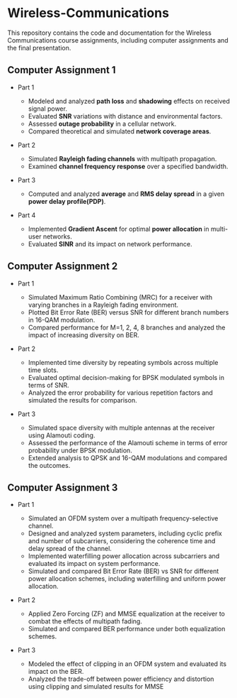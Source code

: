 # Wireless-Communications
This repository contains the code and documentation for the Wireless Communications course assignments, including computer assignments and the final presentation.

## Computer Assignment 1
- Part 1
  - Modeled and analyzed **path loss** and **shadowing** effects on received signal power.
  - Evaluated **SNR** variations with distance and environmental factors.
  - Assessed **outage probability** in a cellular network.
  - Compared theoretical and simulated **network coverage areas**.

- Part 2
  - Simulated **Rayleigh fading channels** with multipath propagation.
  - Examined **channel frequency response** over a specified bandwidth.

- Part 3
  - Computed and analyzed **average** and **RMS delay spread** in a given **power delay profile(PDP)**.

- Part 4
  - Implemented **Gradient Ascent** for optimal **power allocation** in multi-user networks.
  - Evaluated **SINR** and its impact on network performance.


## Computer Assignment 2

- Part 1
  - Simulated Maximum Ratio Combining (MRC) for a receiver with varying branches in a Rayleigh fading environment.
  - Plotted Bit Error Rate (BER) versus SNR for different branch numbers in 16-QAM modulation.
  - Compared performance for M=1, 2, 4, 8 branches and analyzed the impact of increasing diversity on BER.

- Part 2
  - Implemented time diversity by repeating symbols across multiple time slots.
  - Evaluated optimal decision-making for BPSK modulated symbols in terms of SNR.
  - Analyzed the error probability for various repetition factors and simulated the results for comparison.

- Part 3
  - Simulated space diversity with multiple antennas at the receiver using Alamouti coding.
  - Assessed the performance of the Alamouti scheme in terms of error probability under BPSK modulation.
  - Extended analysis to QPSK and 16-QAM modulations and compared the outcomes.


## Computer Assignment 3

- Part 1
  - Simulated an OFDM system over a multipath frequency-selective channel.
  - Designed and analyzed system parameters, including cyclic prefix and number of subcarriers, considering the coherence time and delay spread of the channel.
  - Implemented waterfilling power allocation across subcarriers and evaluated its impact on system performance.
  - Simulated and compared Bit Error Rate (BER) vs SNR for different power allocation schemes, including waterfilling and uniform power allocation.

- Part 2
  - Applied Zero Forcing (ZF) and MMSE equalization at the receiver to combat the effects of multipath fading.
  - Simulated and compared BER performance under both equalization schemes.

- Part 3
  - Modeled the effect of clipping in an OFDM system and evaluated its impact on the BER.
  - Analyzed the trade-off between power efficiency and distortion using clipping and simulated results for MMSE
